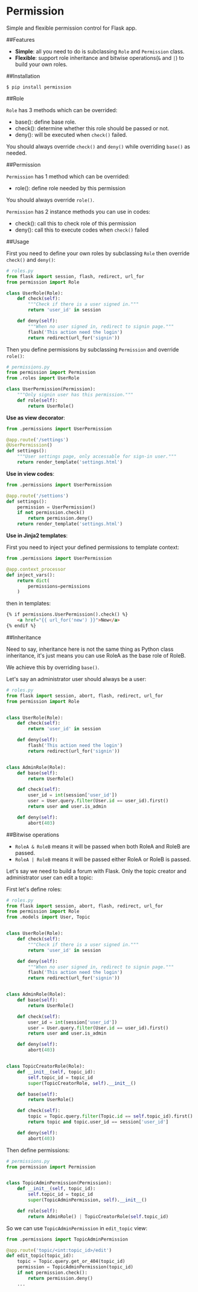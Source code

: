 Permission
==========

Simple and flexible permission control for Flask app.

##Features

* **Simple**: all you need to do is subclassing `Role` and `Permission` class.
* **Flexible**: support role inheritance and bitwise operations(`&` and `|`) to build your own roles.

##Installation

```
$ pip install permission
```

##Role

`Role` has 3 methods which can be overrided:

* base(): define base role.
* check(): determine whether this role should be passed or not.
* deny(): will be executed when `check()` failed.

You should always override `check()` and `deny()` while overriding `base()` as needed.

##Permission

`Permission` has 1 method which can be overrided:

* role(): define role needed by this permission

You should always override `role()`.

`Permission` has 2 instance methods you can use in codes:

* check(): call this to check role of this permission
* deny(): call this to execute codes when `check()` failed

##Usage

First you need to define your own roles by subclassing `Role` then
override `check()` and `deny()`:

```py
# roles.py
from flask import session, flash, redirect, url_for
from permission import Role

class UserRole(Role):
    def check(self):
        """Check if there is a user signed in."""
        return 'user_id' in session

    def deny(self):
        """When no user signed in, redirect to signin page."""
        flash('This action need the login')
        return redirect(url_for('signin'))
```

Then you define permissions by subclassing `Permission` and override `role()`:


```py
# permissions.py
from permission import Permission
from .roles import UserRole

class UserPermission(Permission):
    """Only signin user has this permission."""
    def role(self):
        return UserRole()
```

**Use as view decorator**:

```py
from .permissions import UserPermission

@app.route('/settings')
@UserPermission()
def settings():
    """User settings page, only accessable for sign-in user."""
    return render_template('settings.html')
```

**Use in view codes**:

```py
from .permissions import UserPermission

@app.route('/settions')
def settings():
    permission = UserPermission()
    if not permission.check()
        return permission.deny()
    return render_template('settings.html')
```

**Use in Jinja2 templates**:

First you need to inject your defined permissions to template context:

```py
from .permissions import UserPermission

@app.context_processor
def inject_vars():
    return dict(
        permissions=permissions
    )
```

then in templates:

```html
{% if permissions.UserPermission().check() %}
    <a href="{{ url_for('new') }}">New</a>
{% endif %}
````

##Inheritance

Need to say, inheritance here is not the same thing as Python class
inheritance, it's just means you can use RoleA as the base role of RoleB.

We achieve this by overriding `base()`.

Let's say an administrator user should always be a user:

```py
# roles.py
from flask import session, abort, flash, redirect, url_for
from permission import Role


class UserRole(Role):
    def check(self):
        return 'user_id' in session

    def deny(self):
        flash('This action need the login')
        return redirect(url_for('signin'))


class AdminRole(Role):
    def base(self):
        return UserRole()

    def check(self):
        user_id = int(session['user_id'])
        user = User.query.filter(User.id == user_id).first()
        return user and user.is_admin

    def deny(self):
        abort(403)
```

##Bitwise operations

* `RoleA & RoleB` means it will be passed when both RoleA and RoleB are passed.
* `RoleA | RoleB` means it will be passed either RoleA or RoleB is passed.

Let's say we need to build a forum with Flask.
Only the topic creator and administrator user can edit a topic:

First let's define roles:

```py
# roles.py
from flask import session, abort, flash, redirect, url_for
from permission import Role
from .models import User, Topic


class UserRole(Role):
    def check(self):
        """Check if there is a user signed in."""
        return 'user_id' in session

    def deny(self):
        """When no user signed in, redirect to signin page."""
        flash('This action need the login')
        return redirect(url_for('signin'))


class AdminRole(Role):
    def base(self):
        return UserRole()

    def check(self):
        user_id = int(session['user_id'])
        user = User.query.filter(User.id == user_id).first()
        return user and user.is_admin

    def deny(self):
        abort(403)


class TopicCreatorRole(Role):
    def __init__(self, topic_id):
        self.topic_id = topic_id
        super(TopicCreatorRole, self).__init__()

    def base(self):
        return UserRole()

    def check(self):
        topic = Topic.query.filter(Topic.id == self.topic_id).first()
        return topic and topic.user_id == session['user_id']

    def deny(self):
        abort(403)
```

Then define permissions:

```py
# permissions.py
from permission import Permission


class TopicAdminPermission(Permission):
    def __init__(self, topic_id):
        self.topic_id = topic_id
        super(TopicAdminPermission, self).__init__()

    def role(self):
        return AdminRole() | TopicCreatorRole(self.topic_id)
```

So we can use `TopicAdminPermission` in `edit_topic` view:

```py
from .permissions import TopicAdminPermission

@app.route('topic/<int:topic_id>/edit')
def edit_topic(topic_id):
    topic = Topic.query.get_or_404(topic_id)
    permission = TopicAdminPermission(topic_id)
    if not permission.check():
        return permission.deny()
    ...
````
